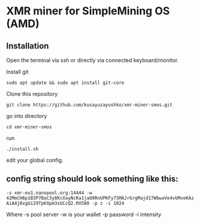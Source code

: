 # XMR miner for SimpleMining OS (AMD)

## Installation

Open the terminal via ssh or directly via connected keyboard/monitor.

Install git

`sudo apt update && sudo apt install git-core`

Clone this repository

`git clone https://github.com/kusayuzayushko/xmr-miner-smos.git`

go into directory

`cd xmr-miner-smos`

run

`./install.sh`

edit your global config.

## config string should look something like this:


`-s xmr-eu1.nanopool.org:14444 -w 42MmCH6p1B3P7BaC3y8KcXayNcKa1jaU9RnUPKFy7SMAJrGrgMajd17WbwaVe4vUMveKAzAiA4j8xgUi29TpKXpm3xUCcQ2.RX580 -p z -i 1024`


Where
-s pool server
-w is your wallet
-p password
-i intensity
